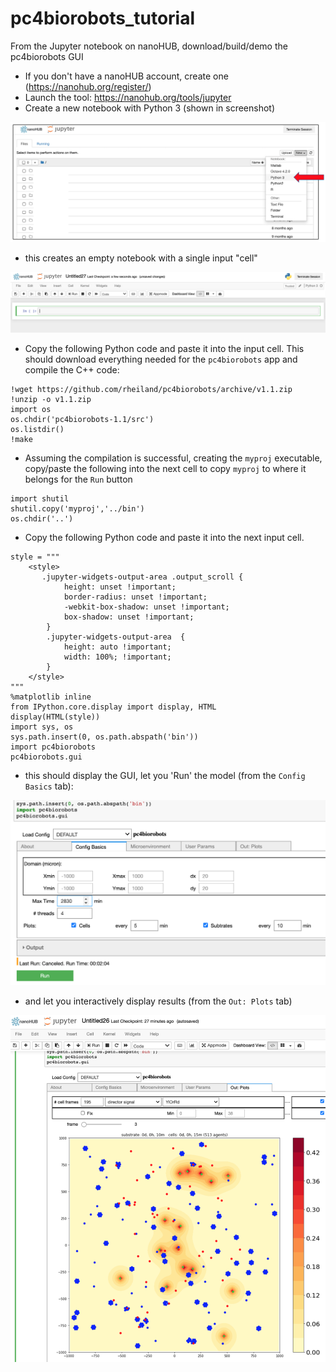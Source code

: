 # pc4biorobots_tutorial
From the Jupyter notebook on nanoHUB, download/build/demo the pc4biorobots GUI

* If you don't have a nanoHUB account, create one (https://nanohub.org/register/)
* Launch the tool: https://nanohub.org/tools/jupyter
* Create a new notebook with Python 3 (shown in screenshot)

![](/images/python3_nb.png)

* this creates an empty notebook with a single input "cell"

![](/images/python3_nb_cell1.png)

* Copy the following Python code and paste it into the input cell. This should download everything needed for the `pc4biorobots` app and compile the C++ code: 

```
!wget https://github.com/rheiland/pc4biorobots/archive/v1.1.zip
!unzip -o v1.1.zip
import os
os.chdir('pc4biorobots-1.1/src')
os.listdir()
!make
```

* Assuming the compilation is successful, creating the `myproj` executable, copy/paste the following into the next cell to copy `myproj` to where it belongs for the `Run` button

```
import shutil
shutil.copy('myproj','../bin')
os.chdir('..')
```

* Copy the following Python code and paste it into the next input cell.

```
style = """
    <style>
       .jupyter-widgets-output-area .output_scroll {
            height: unset !important;
            border-radius: unset !important;
            -webkit-box-shadow: unset !important;
            box-shadow: unset !important;
        }
        .jupyter-widgets-output-area  {
            height: auto !important;
            width: 100%; !important;
        }
    </style>
""" 
%matplotlib inline
from IPython.core.display import display, HTML
display(HTML(style))
import sys, os
sys.path.insert(0, os.path.abspath('bin'))
import pc4biorobots
pc4biorobots.gui
```

* this should display the GUI, let you 'Run' the model (from the `Config Basics` tab): 

![](/images/config_basics_Run.png)

* and let you interactively display results (from the `Out: Plots` tab)

![](/images/pc4biorobots_GUI.png)

